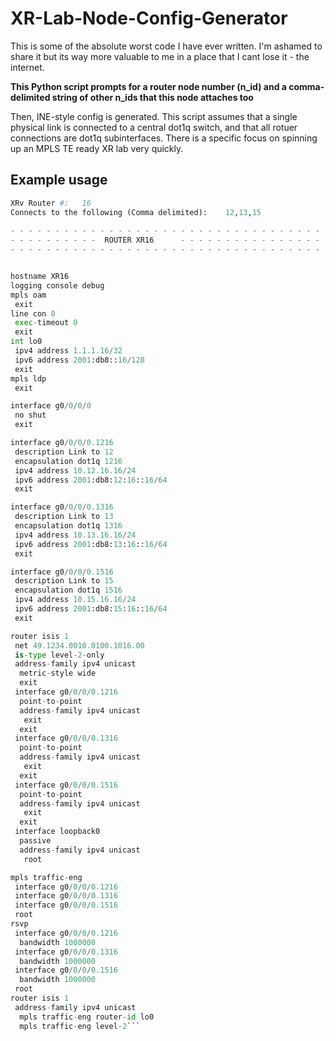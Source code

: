 # XR-Lab-Node-Config-Generator

This is some of the absolute worst code I have ever written. I'm ashamed to share it but its way more valuable to me in a place that I cant lose it - the internet.

**This Python script prompts for a router node number (n_id) and a comma-delimited string of other n_ids that this node attaches too**

Then, INE-style config is generated. This script assumes that a single physical link is connected to a central dot1q switch, and that all rotuer connections are dot1q subinterfaces. There is a specific focus on spinning up an MPLS TE ready XR lab very quickly.

## Example usage

```python
XRv Router #:	16
Connects to the following (Comma delimited):	12,13,15
 
- - - - - - - - - - - - - - - - - - - - - - - - - - - - - - - - - - - - - - - - - - - - 
- - - - - - - - - -  ROUTER XR16	  - - - - - - - - - - - - - - - - - - - - - - -
- - - - - - - - - - - - - - - - - - - - - - - - - - - - - - - - - - - - - - - - - - - - 


hostname XR16
logging console debug
mpls oam
 exit
line con 0
 exec-timeout 0
 exit
int lo0
 ipv4 address 1.1.1.16/32
 ipv6 address 2001:db8::16/128
 exit
mpls ldp
 exit

interface g0/0/0/0
 no shut
 exit

interface g0/0/0/0.1216
 description Link to 12
 encapsulation dot1q 1216
 ipv4 address 10.12.16.16/24
 ipv6 address 2001:db8:12:16::16/64
 exit

interface g0/0/0/0.1316
 description Link to 13
 encapsulation dot1q 1316
 ipv4 address 10.13.16.16/24
 ipv6 address 2001:db8:13:16::16/64
 exit

interface g0/0/0/0.1516
 description Link to 15
 encapsulation dot1q 1516
 ipv4 address 10.15.16.16/24
 ipv6 address 2001:db8:15:16::16/64
 exit

router isis 1
 net 49.1234.0010.0100.1016.00
 is-type level-2-only
 address-family ipv4 unicast
  metric-style wide
  exit
 interface g0/0/0/0.1216
  point-to-point
  address-family ipv4 unicast
   exit
  exit
 interface g0/0/0/0.1316
  point-to-point
  address-family ipv4 unicast
   exit
  exit
 interface g0/0/0/0.1516
  point-to-point
  address-family ipv4 unicast
   exit
  exit
 interface loopback0
  passive
  address-family ipv4 unicast
   root

mpls traffic-eng
 interface g0/0/0/0.1216
 interface g0/0/0/0.1316
 interface g0/0/0/0.1516
 root
rsvp
 interface g0/0/0/0.1216
  bandwidth 1000000
 interface g0/0/0/0.1316
  bandwidth 1000000
 interface g0/0/0/0.1516
  bandwidth 1000000
 root
router isis 1
 address-family ipv4 unicast
  mpls traffic-eng router-id lo0
  mpls traffic-eng level-2```
